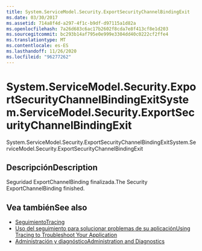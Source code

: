 ```yaml
---
title: System.ServiceModel.Security.ExportSecurityChannelBindingExit
ms.date: 03/30/2017
ms.assetid: 714a8f4d-a297-4f1c-b9df-d97115a1d82a
ms.openlocfilehash: 7a26d683c6ac17b2602f8cda7e8f413cf8e1d203
ms.sourcegitcommit: bc293b14af795e0e999e3304dd40c0222cf2ffe4
ms.translationtype: MT
ms.contentlocale: es-ES
ms.lasthandoff: 11/26/2020
ms.locfileid: "96277262"
---
```

# <a name="systemservicemodelsecurityexportsecuritychannelbindingexit"></a><span data-ttu-id="83238-102">System.ServiceModel.Security.ExportSecurityChannelBindingExit</span><span class="sxs-lookup"><span data-stu-id="83238-102">System.ServiceModel.Security.ExportSecurityChannelBindingExit</span></span>

<span data-ttu-id="83238-103">System.ServiceModel.Security.ExportSecurityChannelBindingExit</span><span class="sxs-lookup"><span data-stu-id="83238-103">System.ServiceModel.Security.ExportSecurityChannelBindingExit</span></span>  
  
## <a name="description"></a><span data-ttu-id="83238-104">Descripción</span><span class="sxs-lookup"><span data-stu-id="83238-104">Description</span></span>  

 <span data-ttu-id="83238-105">Seguridad ExportChannelBinding finalizada.</span><span class="sxs-lookup"><span data-stu-id="83238-105">The Security ExportChannelBinding finished.</span></span>  
  
## <a name="see-also"></a><span data-ttu-id="83238-106">Vea también</span><span class="sxs-lookup"><span data-stu-id="83238-106">See also</span></span>

- [<span data-ttu-id="83238-107">Seguimiento</span><span class="sxs-lookup"><span data-stu-id="83238-107">Tracing</span></span>](index.md)
- [<span data-ttu-id="83238-108">Uso del seguimiento para solucionar problemas de su aplicación</span><span class="sxs-lookup"><span data-stu-id="83238-108">Using Tracing to Troubleshoot Your Application</span></span>](using-tracing-to-troubleshoot-your-application.md)
- [<span data-ttu-id="83238-109">Administración y diagnóstico</span><span class="sxs-lookup"><span data-stu-id="83238-109">Administration and Diagnostics</span></span>](../index.md)

